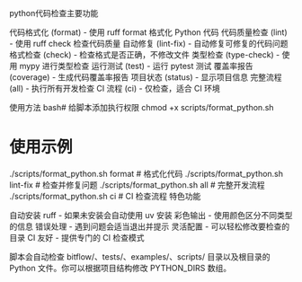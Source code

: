 python代码检查主要功能

代码格式化 (format) - 使用 ruff format 格式化 Python 代码
代码质量检查 (lint) - 使用 ruff check 检查代码质量
自动修复 (lint-fix) - 自动修复可修复的代码问题
格式检查 (check) - 检查格式是否正确，不修改文件
类型检查 (type-check) - 使用 mypy 进行类型检查
运行测试 (test) - 运行 pytest 测试
覆盖率报告 (coverage) - 生成代码覆盖率报告
项目状态 (status) - 显示项目信息
完整流程 (all) - 执行所有开发检查
CI 流程 (ci) - 仅检查，适合 CI 环境

使用方法
bash# 给脚本添加执行权限
chmod +x scripts/format_python.sh

# 使用示例
./scripts/format_python.sh format      # 格式化代码
./scripts/format_python.sh lint-fix    # 检查并修复问题
./scripts/format_python.sh all         # 完整开发流程
./scripts/format_python.sh ci          # CI 检查流程
特色功能

自动安装 ruff - 如果未安装会自动使用 uv 安装
彩色输出 - 使用颜色区分不同类型的信息
错误处理 - 遇到问题会适当退出并提示
灵活配置 - 可以轻松修改要检查的目录
CI 友好 - 提供专门的 CI 检查模式

脚本会自动检查 bitflow/、tests/、examples/、scripts/ 目录以及根目录的 Python 文件。你可以根据项目结构修改 PYTHON_DIRS 数组。